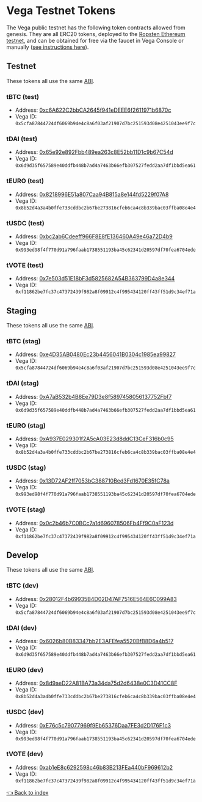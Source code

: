 # Vega Testnet Tokens
The Vega public testnet has the following token contracts allowed from genesis. They are all ERC20 tokens, deployed to the [Ropsten Ethereum testnet](https://ropsten.etherscan.io), and can be obtained for free via the faucet in Vega Console or manually ([see instructions here](../README.md#how-to-get-them)).

## Testnet

These tokens all use the same [ABI](../token/).

### tBTC (test)
* Address: [0xc6A622C2bbCA2645f941eDEEE6f2611971b6870c](https://ropsten.etherscan.io/token/0xc6A622C2bbCA2645f941eDEEE6f2611971b6870c)
* Vega ID: `0x5cfa87844724df6069b94e4c8a6f03af21907d7bc251593d08e4251043ee9f7c`

### tDAI (test)
* Address: [0x65e92e892Fbb489ea263c8E52bb11D1c9b67C54d](https://ropsten.etherscan.io/token/0x65e92e892Fbb489ea263c8E52bb11D1c9b67C54d)
* Vega ID: `0x6d9d35f657589e40ddfb448b7ad4a7463b66efb307527fedd2aa7df1bbd5ea61`

### tEURO (test)
* Address: [0x8218996E51a807Caa94B815a8e144fd5229f07A8](https://ropsten.etherscan.io/token/0x8218996E51a807Caa94B815a8e144fd5229f07A8)
* Vega ID: `0x8b52d4a3a4b0ffe733cddbc2b67be273816cfeb6ca4c8b339bac03ffba08e4e4`

### tUSDC (test)
* Address: [0xbc2ab6Cdeeff966F8E8fE136460A49e46a72D4b9](https://ropsten.etherscan.io/token/0xbc2ab6Cdeeff966F8E8fE136460A49e46a72D4b9)
* Vega ID: `0x993ed98f4f770d91a796faab1738551193ba45c62341d20597df70fea6704ede`

### tVOTE (test)
* Address: [0x7e503d51E18bF3d5825682A54B363799D4a8e344](https://ropsten.etherscan.io/token/0x7e503d51E18bF3d5825682A54B363799D4a8e344)
* Vega ID: `0xf11862be7fc37c47372439f982a8f09912c4f995434120ff43ff51d9c34ef71a`

## Staging

These tokens all use the same [ABI](../token/).

### tBTC (stag)
* Address: [0xe4D35AB0480Ec23b4456041B0304c1985ea99827](https://ropsten.etherscan.io/token/0xe4D35AB0480Ec23b4456041B0304c1985ea99827)
* Vega ID: `0x5cfa87844724df6069b94e4c8a6f03af21907d7bc251593d08e4251043ee9f7c`

### tDAI (stag)
* Address: [0xA7aB532b4B8Ee79D3e8f5897458056137752Fbf7](https://ropsten.etherscan.io/token/0xA7aB532b4B8Ee79D3e8f5897458056137752Fbf7)
* Vega ID: `0x6d9d35f657589e40ddfb448b7ad4a7463b66efb307527fedd2aa7df1bbd5ea61`

### tEURO (stag)
* Address: [0xA937E029301f2A5cA03E23d8ddC13CeF316b0c95](https://ropsten.etherscan.io/token/0xA937E029301f2A5cA03E23d8ddC13CeF316b0c95)
* Vega ID: `0x8b52d4a3a4b0ffe733cddbc2b67be273816cfeb6ca4c8b339bac03ffba08e4e4`

### tUSDC (stag)
* Address: [0x13D72AF2ff7053bC388710Bed3Fd1670E35fC78a](https://ropsten.etherscan.io/token/0x13D72AF2ff7053bC388710Bed3Fd1670E35fC78a)
* Vega ID: `0x993ed98f4f770d91a796faab1738551193ba45c62341d20597df70fea6704ede`

### tVOTE (stag)
* Address: [0x0c2b46b7C0BCc7a1d696078506Fb4Ff9C0aF123d](https://ropsten.etherscan.io/token/0x0c2b46b7C0BCc7a1d696078506Fb4Ff9C0aF123d)
* Vega ID: `0xf11862be7fc37c47372439f982a8f09912c4f995434120ff43ff51d9c34ef71a`

## Develop

These tokens all use the same [ABI](../token/).

### tBTC (dev)
* Address: [0x28012F4b69935B4D02D47AF7516E564E6C099A83](https://ropsten.etherscan.io/token/0x28012F4b69935B4D02D47AF7516E564E6C099A83)
* Vega ID: `0x5cfa87844724df6069b94e4c8a6f03af21907d7bc251593d08e4251043ee9f7c`

### tDAI (dev)
* Address: [0x6026b80B83347bb2E3AFEfea5520BfB8D6a4b517](https://ropsten.etherscan.io/token/0x6026b80B83347bb2E3AFEfea5520BfB8D6a4b517)
* Vega ID: `0x6d9d35f657589e40ddfb448b7ad4a7463b66efb307527fedd2aa7df1bbd5ea61`

### tEURO (dev)
* Address: [0x8d9aeD22A81BA73a34da75d2d6438e0C3D41CC8F](https://ropsten.etherscan.io/token/0x8d9aeD22A81BA73a34da75d2d6438e0C3D41CC8F)
* Vega ID: `0x8b52d4a3a4b0ffe733cddbc2b67be273816cfeb6ca4c8b339bac03ffba08e4e4`

### tUSDC (dev)
* Address: [0xE76c5c79077969f9Eb65376Daa7FE3d2D176F1c3](https://ropsten.etherscan.io/token/0xE76c5c79077969f9Eb65376Daa7FE3d2D176F1c3)
* Vega ID: `0x993ed98f4f770d91a796faab1738551193ba45c62341d20597df70fea6704ede`

### tVOTE (dev)
* Address: [0xab1eE8c6292598c46b83B213FEa440bF969612b2](https://ropsten.etherscan.io/token/0xab1eE8c6292598c46b83B213FEa440bF969612b2)
* Vega ID: `0xf11862be7fc37c47372439f982a8f09912c4f995434120ff43ff51d9c34ef71a`

[👈 Back to index](../README.md)
